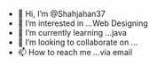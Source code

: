 - 👋 Hi, I’m @Shahjahan37
- 👀 I’m interested in ...Web Designing
- 🌱 I’m currently learning ...java
- 💞️ I’m looking to collaborate on ...
- 📫 How to reach me ...via email

<!---
Shahjahan37/Shahjahan37 is a ✨ special ✨ repository because its `README.md` (this file) appears on your GitHub profile.
You can click the Preview link to take a look at your changes.
--->
